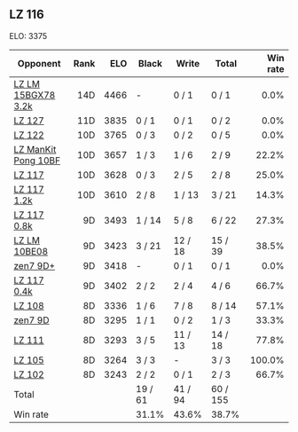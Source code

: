 ## LZ 116 ##

ELO: 3375

Opponent | Rank | ELO | Black | Write | Total | Win rate
---------|-----:|----:|-------|-------|-------|-------:
[LZ LM 15BGX78 3.2k](LZ%20LM%2015BGX78%203.2k.md) | 14D | 4466 | - | 0 / 1 | 0 / 1 | 0.0%
[LZ 127](LZ%20127.md) | 11D | 3835 | 0 / 1 | 0 / 1 | 0 / 2 | 0.0%
[LZ 122](LZ%20122.md) | 10D | 3765 | 0 / 3 | 0 / 2 | 0 / 5 | 0.0%
[LZ ManKit Pong 10BF](LZ%20ManKit%20Pong%2010BF.md) | 10D | 3657 | 1 / 3 | 1 / 6 | 2 / 9 | 22.2%
[LZ 117](LZ%20117.md) | 10D | 3628 | 0 / 3 | 2 / 5 | 2 / 8 | 25.0%
[LZ 117 1.2k](LZ%20117%201.2k.md) | 10D | 3610 | 2 / 8 | 1 / 13 | 3 / 21 | 14.3%
[LZ 117 0.8k](LZ%20117%200.8k.md) | 9D | 3493 | 1 / 14 | 5 / 8 | 6 / 22 | 27.3%
[LZ LM 10BE08](LZ%20LM%2010BE08.md) | 9D | 3423 | 3 / 21 | 12 / 18 | 15 / 39 | 38.5%
[zen7 9D+](zen7%209D+.md) | 9D | 3418 | - | 0 / 1 | 0 / 1 | 0.0%
[LZ 117 0.4k](LZ%20117%200.4k.md) | 9D | 3402 | 2 / 2 | 2 / 4 | 4 / 6 | 66.7%
[LZ 108](LZ%20108.md) | 8D | 3336 | 1 / 6 | 7 / 8 | 8 / 14 | 57.1%
[zen7 9D](zen7%209D.md) | 8D | 3295 | 1 / 1 | 0 / 2 | 1 / 3 | 33.3%
[LZ 111](LZ%20111.md) | 8D | 3293 | 3 / 5 | 11 / 13 | 14 / 18 | 77.8%
[LZ 105](LZ%20105.md) | 8D | 3264 | 3 / 3 | - | 3 / 3 | 100.0%
[LZ 102](LZ%20102.md) | 8D | 3243 | 2 / 2 | 0 / 1 | 2 / 3 | 66.7%
Total | | | 19 / 61 | 41 / 94 | 60 / 155 | 
Win rate| | | 31.1% | 43.6% | 38.7% | 

